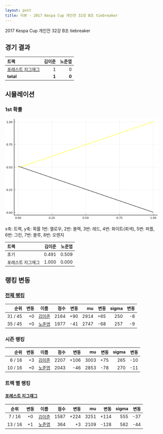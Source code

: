 ```yaml
---
layout: post
title: 리뷰 - 2017 Kespa Cup 개인전 32강 B조 tiebreaker
---
```


2017 Kespa Cup 개인전 32강 B조 tiebreaker


## 경기 결과

| 트랙 | 김이준 | 노준엽 |
|:---|---:|---:|
| [포레스트 지그재그](../zigzag) | 1 | 0 |
| __total__ |__1__ |__0__ |



## 시뮬레이션


### 1st 확률


![](../images/s2017-2-1-2-t-1st.png)

x축: 트랙, y축: 확률
1번: 옐로우, 2번: 블랙, 3번: 레드, 4번: 화이트(회색), 5번: 퍼플, 6번: 그린, 7번: 블루, 8번: 오렌지

| 트랙 | 김이준 | 노준엽 |
|:---|---:|---:|
| 초기 | 0.491 | 0.509 |
| 포레스트 지그재그 | 1.000 | 0.000 |


## 랭킹 변동


### [전체 랭킹](../singles-full)

| 순위 | 변동 | 이름 | 점수 | 변동 | mu | 변동 | sigma | 변동 |
|---:|---:|:---:|---:|---:|---:|---:|---:|---:|
| 31 / 45 | +0 | [김이준](../gimijun) | 2164 | +90 | 2914 | +65 | 250 | -8 |
| 35 / 45 | +0 | [노준엽](../nojunyeob) | 1977 | -41 | 2747 | -68 | 257 | -9 |

### 시즌 랭킹

| 순위 | 변동 | 이름 | 점수 | 변동 | mu | 변동 | sigma | 변동 |
|---:|---:|:---:|---:|---:|---:|---:|---:|---:|
| 6 / 16 | +3 | [김이준](../gimijun) | 2207 | +106 | 3003 | +75 | 265 | -10 |
| 10 / 16 | +0 | [노준엽](../nojunyeob) | 2043 | -46 | 2853 | -78 | 270 | -11 |

### 트랙 별 랭킹


#### [포레스트 지그재그](../zigzag)

| 순위 | 변동 | 이름 | 점수 | 변동 | mu | 변동 | sigma | 변동 |
|:---:|:---:|:---:|---:|---:|---:|---:|---:|---:|
| 7 / 16 | +0 | [김이준](../gimijun) | 1587 | +224 | 3251 | +114 | 555 | -37 |
| 13 / 16 | +1 | [노준엽](../nojunyeob) | 364 | +3 | 2109 | -128 | 582 | -44 |
